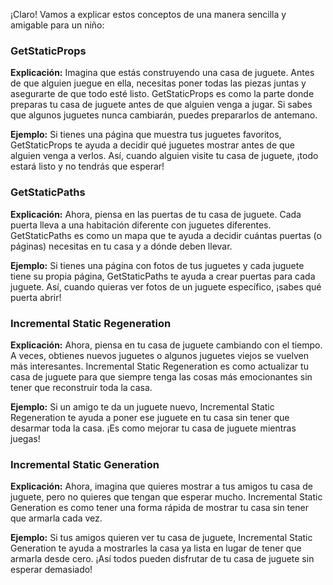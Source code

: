 ¡Claro! Vamos a explicar estos conceptos de una manera sencilla y amigable para un niño:

### GetStaticProps
**Explicación:** Imagina que estás construyendo una casa de juguete. Antes de que alguien juegue en ella, necesitas poner todas las piezas juntas y asegurarte de que todo esté listo. GetStaticProps es como la parte donde preparas tu casa de juguete antes de que alguien venga a jugar. Si sabes que algunos juguetes nunca cambiarán, puedes prepararlos de antemano.

**Ejemplo:** Si tienes una página que muestra tus juguetes favoritos, GetStaticProps te ayuda a decidir qué juguetes mostrar antes de que alguien venga a verlos. Así, cuando alguien visite tu casa de juguete, ¡todo estará listo y no tendrás que esperar!

### GetStaticPaths
**Explicación:** Ahora, piensa en las puertas de tu casa de juguete. Cada puerta lleva a una habitación diferente con juguetes diferentes. GetStaticPaths es como un mapa que te ayuda a decidir cuántas puertas (o páginas) necesitas en tu casa y a dónde deben llevar.

**Ejemplo:** Si tienes una página con fotos de tus juguetes y cada juguete tiene su propia página, GetStaticPaths te ayuda a crear puertas para cada juguete. Así, cuando quieras ver fotos de un juguete específico, ¡sabes qué puerta abrir!

### Incremental Static Regeneration
**Explicación:** Ahora, piensa en tu casa de juguete cambiando con el tiempo. A veces, obtienes nuevos juguetes o algunos juguetes viejos se vuelven más interesantes. Incremental Static Regeneration es como actualizar tu casa de juguete para que siempre tenga las cosas más emocionantes sin tener que reconstruir toda la casa.

**Ejemplo:** Si un amigo te da un juguete nuevo, Incremental Static Regeneration te ayuda a poner ese juguete en tu casa sin tener que desarmar toda la casa. ¡Es como mejorar tu casa de juguete mientras juegas!

### Incremental Static Generation
**Explicación:** Ahora, imagina que quieres mostrar a tus amigos tu casa de juguete, pero no quieres que tengan que esperar mucho. Incremental Static Generation es como tener una forma rápida de mostrar tu casa sin tener que armarla cada vez.

**Ejemplo:** Si tus amigos quieren ver tu casa de juguete, Incremental Static Generation te ayuda a mostrarles la casa ya lista en lugar de tener que armarla desde cero. ¡Así todos pueden disfrutar de tu casa de juguete sin esperar demasiado!